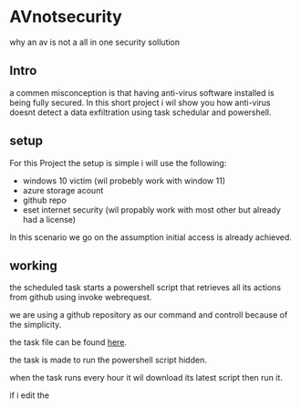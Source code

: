 # AVnotsecurity

why an av is not a all in one security sollution

## Intro

a commen misconception is that having anti-virus software installed is being fully secured.
In this short project i wil show you how anti-virus doesnt detect a data exfiltration using task schedular and powershell.

## setup

For this Project the setup is simple i will use the following:

- windows 10 victim (wil probebly work with window 11)
- azure storage acount
- github repo
- eset internet security (wil propably work with most other but already had a license)

In this scenario we go on the assumption initial access is already achieved.

## working

the scheduled task starts a powershell script that retrieves all its actions from github using invoke webrequest.

we are using a github repository as our command and controll because of the simplicity.

the task file can be found [here](https://github.com/bryanster/AVnotsecurity/tree/main/task).

the task is made to run the powershell script hidden.

when the task runs every hour it wil download its latest script then run it.

if i edit the
